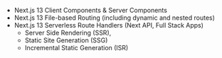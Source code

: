 - Next.js 13 Client Components & Server Components
- Next.js 13 File-based Routing (including dynamic and nested routes)
- Next.js 13 Serverless Route Handlers (Next API, Full Stack Apps)
   - Server Side Rendering (SSR),
   - Static Site Generation (SSG)
   - Incremental Static Generation (ISR)
